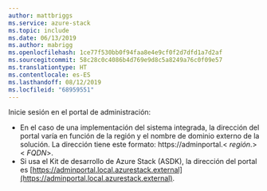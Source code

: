```yaml
---
author: mattbriggs
ms.service: azure-stack
ms.topic: include
ms.date: 06/13/2019
ms.author: mabrigg
ms.openlocfilehash: 1ce77f530bb0f94faa8e4e9cf0f2d7dfd1a7d2af
ms.sourcegitcommit: 58c28c0c4086b4d769e9d8c5a8249a76c0f09e57
ms.translationtype: HT
ms.contentlocale: es-ES
ms.lasthandoff: 08/12/2019
ms.locfileid: "68959551"
---
```

Inicie sesión en el portal de administración:
- En el caso de una implementación del sistema integrada, la dirección del portal varía en función de la región y el nombre de dominio externo de la solución. La dirección tiene este formato: https://adminportal.&lt; *región*.&gt;&lt; *FQDN*&gt;.
- Si usa el Kit de desarrollo de Azure Stack (ASDK), la dirección del portal es [https://adminportal.local.azurestack.external](https://adminportal.local.azurestack.external).